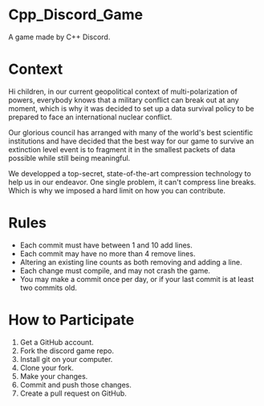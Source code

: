 # Cpp_Discord_Game
A game made by C++ Discord.   

# Context
Hi children, in our current geopolitical context of multi-polarization of powers, everybody knows that a military conflict can break out at any moment, which is why it was decided to set up a data survival policy to be prepared to face an international nuclear conflict.

Our glorious council has arranged with many of the world's best scientific institutions and have decided that the best way for our game to survive an extinction level event is to fragment it in the smallest packets of data possible while still being meaningful.

We developped a top-secret, state-of-the-art compression technology to help us in our endeavor. One single problem, it can't compress line breaks. Which is why we imposed a hard limit on how you can contribute.

# Rules
* Each commit must have between 1 and 10 add lines.
* Each commit may have no more than 4 remove lines.
* Altering an existing line counts as both removing and adding a line.
* Each change must compile, and may not crash the game.
* You may make a commit once per day, or if your last commit is at least two commits old.

# How to Participate
1. Get a GitHub account.
2. Fork the discord game repo.
3. Install git on your computer.
4. Clone your fork.
5. Make your changes.
6. Commit and push those changes.
7. Create a pull request on GitHub.
